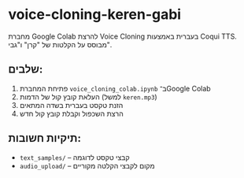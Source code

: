 # voice-cloning-keren-gabi

מחברת Google Colab להרצת Voice Cloning בעברית באמצעות Coqui TTS.  
מבוסס על הקלטות של "קרן" ו"גבי".

## שלבים:
1. פתיחת המחברת `voice_cloning_colab.ipynb` ב־Google Colab
2. העלאת קובץ קול של הדמות (למשל `keren.mp3`)
3. הזנת טקסט בעברית בשדה המתאים
4. הרצת השכפול וקבלת קובץ קול חדש

## תיקיות חשובות:
- `text_samples/` – קבצי טקסט לדוגמה
- `audio_upload/` – מקום לקבצי הקלטה מקוריים
